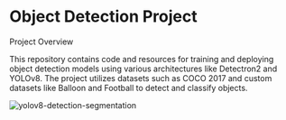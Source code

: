 # Object Detection Project

Project Overview

This repository contains code and resources for training and deploying object detection models using various architectures like Detectron2 and YOLOv8. The project utilizes datasets such as COCO 2017 and custom datasets like Balloon and Football to detect and classify objects.

![yolov8-detection-segmentation](https://github.com/user-attachments/assets/7d4151f7-dd71-4c02-b613-42449bdfc6a4)
